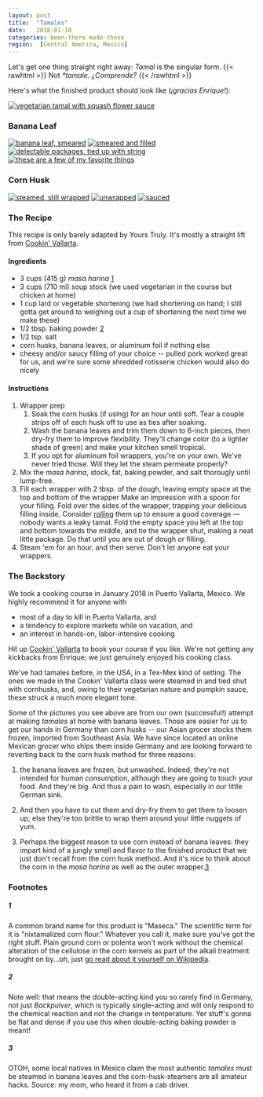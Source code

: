 ```yaml
---
layout: post
title:  "Tamales"
date:   2018-01-10 
categories: been-there made-those
region:  [Central America, Mexico]
---
```


Let's get one thing straight right away:  *Tamal* is the singular form.  {{< rawhtml >}} Not <em>*tamale.  ¿Comprende?</em> {{< /rawhtml >}}

Here's what the finished product should look like (*¡gracias Enrique!*):

[![vegetarian tamal with squash flower sauce](/tamales/veg_tamal_250.jpg)](/tamales/veg_tamal.jpg)


### Banana Leaf ###
[![banana leaf, smeared](/tamales/img_2644_100.jpg)](/tamales/IMG_2644.jpg)  [![smeared and filled]( /tamales/IMG_2649_100.jpg  )](/tamales/IMG_2649.jpg  ) [![delectable packages, tied up with string]( /tamales/IMG_2648_100.jpg  )](/tamales/IMG_2648.jpg  ) [![these are a few of my favorite things]( /tamales/IMG_2656_100.jpg  )](/tamales/IMG_2656.jpg  )


### Corn Husk ###
[![steamed, still wrapped]( /tamales/wrapped_150.JPG  )](/tamales/wrapped_768.JPG  ) [![unwrapped]( /tamales/unwrapped_150.JPG   )](/tamales/unwrapped_768.JPG  ) [![sauced]( /tamales/sauced_150.JPG  )]( /tamales/sauced_768.JPG  )

### The Recipe ###
This recipe is only barely adapted by Yours Truly.  It's mostly a straight lift from [Cookin' Vallarta](https://www.cookinvallarta.com).

#### Ingredients ####
+ 3 cups (415 g) *masa harina* [1](#1) 
+ 3 cups (710 ml) soup stock (we used vegetarian in the course but chicken at home)
+ 1 cup lard or vegetable shortening (we had shortening on hand; I still gotta get around to weighing out a cup of shortening the next time we make these)
+ 1/2 tbsp. baking powder [2](#2)
+ 1/2 tsp. salt
+ corn husks, banana leaves, or aluminum foil if nothing else
+ cheesy and/or saucy filling of your choice -- pulled pork worked great for us, and we're sure some shredded rotisserie chicken would also do nicely

#### Instructions ####
1.  Wrapper prep
    1.  Soak the corn husks (if using) for an hour until soft. Tear a couple strips off of each husk off to use as ties after soaking.
    2.  Wash the banana leaves and trim them down to 6-inch pieces, then dry-fry them to improve flexibility.  They'll change color (to a lighter shade of green) and make your kitchen smell tropical.
    3.  If you opt for aluminum foil wrappers, you're on your own.  We've never tried those.  Will they let the steam permeate properly?
2.  Mix the *masa harina*, stock, fat, baking powder, and salt thorougly until lump-free.
3.  Fill each wrapper with 2 tbsp. of the dough, leaving empty space at the top and bottom of the wrapper  Make an impression with a spoon for your filling.  Fold over the sides of the wrapper, trapping your delicious filling inside.  Consider [rolling]( /tamales/tamal_rolling_process.mp4 ) them up to ensure a good coverage &mdash; nobody wants a leaky tamal.  Fold the empty space you left at the top and bottom towards the middle, and tie the wrapper shut, making a neat little package.  Do that until you are out of dough or filling.
4.  Steam 'em for an hour, and then serve.  Don't let anyone eat your wrappers.


### The Backstory ###
We took a cooking course in January 2018 in Puerto Vallarta, Mexico.  We highly recommend it for anyone with 

+ most of a day to kill in Puerto Vallarta, and 
+ a tendency to explore markets while on vacation, and
+ an interest in hands-on, labor-intensive cooking

Hit up [Cookin' Vallarta](https://www.cookinvallarta.com) to book your course if you like.  We're not getting any kickbacks from Enrique; we just genuinely enjoyed his cooking class.

We've had tamales before, in the USA, in a Tex-Mex kind of setting.  The ones we made in the Cookin' Vallarta class were steamed in and tied shut with cornhusks, and, owing to their vegetarian nature and pumpkin sauce, these struck a much more elegant tone.  

Some of the pictures you see above are from our own (successful!) attempt at making *tamales* at home with banana leaves.  Those are easier for us to get our hands in Germany than corn husks -- our Asian grocer stocks them frozen, imported from Southeast Asia.  We have since located an online Mexican grocer who ships them inside Germany and are looking forward to reverting back to the corn husk method for three reasons:

1.  the banana leaves are frozen, but unwashed.  Indeed, they're not intended for human consumption, although they are going to touch your food.  And they're big.  And thus a pain to wash, especially in our little German sink.

2.  And then you have to cut them and dry-fry them to get them to loosen up; else they're too brittle to wrap them around your little nuggets of yum.  

3.  Perhaps the biggest reason to use corn instead of banana leaves:  they impart kind of a jungly smell and flavor to the finished product that we just don't recall from the corn husk method.  And it's nice to think about the corn in the *masa harina* as well as the outer wrapper.[3](#3)




### Footnotes ###
##### 1 
A common brand name for this product is "Maseca."  The scientific term for it is "nixtamalized corn flour."  Whatever you call it, make sure you've got the right stuff.  Plain ground corn or polenta won't work without the chemical alteration of the cellulose in the corn kernels as part of the alkali treatment brought on by...oh, just [go read about it yourself on Wikipedia](https://en.wikipedia.org/wiki/Masa).

##### 2
Note well:  that means the double-acting kind you so rarely find in Germany, not just *Backpulver*, which is typically single-acting and will only respond to the chemical reaction and not the change in temperature.  Yer stuff's gonna be flat and dense if you use this when double-acting baking powder is meant!

##### 3
OTOH, some local natives in Mexico claim the most authentic *tamales* must be steamed in banana leaves and the corn-husk-steamers are all amateur hacks.  Source:  my mom, who heard it from a cab driver.
